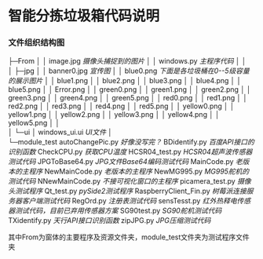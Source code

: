 # 智能分拣垃圾箱代码说明

### 文件组织结构图

├─From
│  │  image.jpg		*摄像头捕捉到的图片*
│  │  windows.py		*主程序代码*
│  │  
│  ├─jpg
│  │      banner0.jpg		*宣传图*
│  │      blue0.png			*下面是各垃圾桶在0--5级容量的展示图片*
│  │      blue1.png
│  │      blue2.png
│  │      blue3.png
│  │      blue4.png
│  │      blue5.png
│  │      Error.png
│  │      green0.png
│  │      green1.png
│  │      green2.png
│  │      green3.png
│  │      green4.png
│  │      green5.png
│  │      red0.png
│  │      red1.png
│  │      red2.png
│  │      red3.png
│  │      red4.png
│  │      red5.png
│  │      yellow0.png
│  │      yellow1.png
│  │      yellow2.png
│  │      yellow3.png
│  │      yellow4.png
│  │      yellow5.png
│  │      
│  └─ui
│          windows_ui.ui		*UI文件*
│          
└─module_test
        autoChangePic.py		*好像没写完？*
        BDidentify.py			*百度API接口的识别函数*
        CheckCPU.py			*获取CPU温度*
        HCSR04_test.py		*HCSR04超声波传感器测试代码*
        JPGToBase64.py		*JPG文件Base64编码测试代码*
        MainCode.py			*老版本的主程序*
        NewMainCode.py		*老版本的主程序*
        NewMG995.py		*MG995舵机的测试代码*
        NNewMainCode.py		*不接可视化窗口的主程序*
        picamera_test.py		*摄像头测试程序*
        Qt_test.py			*pySide2测试程序*
        RaspberryClient_Fin.py	*树莓派连接服务器客户端测试代码*
        RegOrd.py			*注册表测试代码*
        sensTesst.py			*红外热释电传感器测试代码，目前已弃用传感器方案*
        SG90test.py			*SG90舵机测试代码*
        TXidentify.py			*天行API接口识别函数*
        zipJPG.py			*JPG压缩测试代码*
        

其中From为窗体的主要程序及资源文件夹，module_test文件夹为测试程序文件夹



